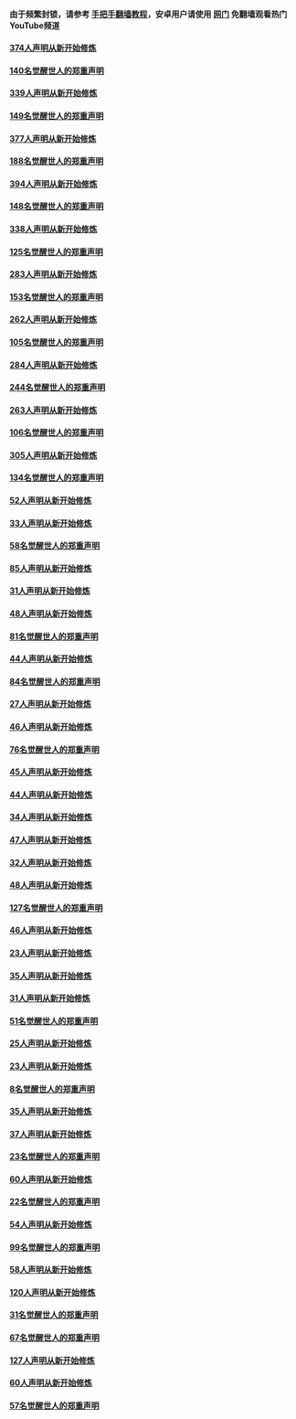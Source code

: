 #### 由于频繁封锁，请参考 [手把手翻墙教程](https://github.com/gfw-breaker/guides/wiki/)，安卓用户请使用 [网门](https://github.com/gfw-breaker/nogfw/blob/master/dl.md?t=05221501) 免翻墙观看热门YouTube频道 

#### [374人声明从新开始修炼](../pages/91/425811.md?t=05221501) 

#### [140名觉醒世人的郑重声明](../pages/91/425810.md?t=05221501) 

#### [339人声明从新开始修炼](../pages/91/425690.md?t=05221501) 

#### [149名觉醒世人的郑重声明](../pages/91/425689.md?t=05221501) 

#### [377人声明从新开始修炼](../pages/91/424867.md?t=05221501) 

#### [188名觉醒世人的郑重声明](../pages/91/424866.md?t=05221501) 

#### [394人声明从新开始修炼](../pages/91/423914.md?t=05221501) 

#### [148名觉醒世人的郑重声明](../pages/91/423913.md?t=05221501) 

#### [338人声明从新开始修炼](../pages/91/423540.md?t=05221501) 

#### [125名觉醒世人的郑重声明](../pages/91/423539.md?t=05221501) 

#### [283人声明从新开始修炼](../pages/91/423296.md?t=05221501) 

#### [153名觉醒世人的郑重声明](../pages/91/423295.md?t=05221501) 

#### [262人声明从新开始修炼](../pages/91/423004.md?t=05221501) 

#### [105名觉醒世人的郑重声明](../pages/91/423003.md?t=05221501) 

#### [284人声明从新开始修炼](../pages/91/422707.md?t=05221501) 

#### [244名觉醒世人的郑重声明](../pages/91/422706.md?t=05221501) 

#### [263人声明从新开始修炼](../pages/91/422553.md?t=05221501) 

#### [106名觉醒世人的郑重声明](../pages/91/422552.md?t=05221501) 

#### [305人声明从新开始修炼](../pages/91/422153.md?t=05221501) 

#### [134名觉醒世人的郑重声明](../pages/91/422152.md?t=05221501) 

#### [52人声明从新开始修炼](../pages/91/421846.md?t=05221501) 

#### [33人声明从新开始修炼](../pages/91/421804.md?t=05221501) 

#### [58名觉醒世人的郑重声明](../pages/91/421845.md?t=05221501) 

#### [85人声明从新开始修炼](../pages/91/421769.md?t=05221501) 

#### [31人声明从新开始修炼](../pages/91/421763.md?t=05221501) 

#### [48人声明从新开始修炼](../pages/91/421605.md?t=05221501) 

#### [81名觉醒世人的郑重声明](../pages/91/421656.md?t=05221501) 

#### [44人声明从新开始修炼](../pages/91/421544.md?t=05221501) 

#### [84名觉醒世人的郑重声明](../pages/91/421543.md?t=05221501) 

#### [27人声明从新开始修炼](../pages/91/421465.md?t=05221501) 

#### [46人声明从新开始修炼](../pages/91/421454.md?t=05221501) 

#### [76名觉醒世人的郑重声明](../pages/91/421453.md?t=05221501) 

#### [45人声明从新开始修炼](../pages/91/421452.md?t=05221501) 

#### [44人声明从新开始修炼](../pages/91/421422.md?t=05221501) 

#### [34人声明从新开始修炼](../pages/91/421322.md?t=05221501) 

#### [47人声明从新开始修炼](../pages/91/421264.md?t=05221501) 

#### [32人声明从新开始修炼](../pages/91/421225.md?t=05221501) 

#### [48人声明从新开始修炼](../pages/91/421202.md?t=05221501) 

#### [127名觉醒世人的郑重声明](../pages/91/421224.md?t=05221501) 

#### [46人声明从新开始修炼](../pages/91/421203.md?t=05221501) 

#### [23人声明从新开始修炼](../pages/91/421138.md?t=05221501) 

#### [35人声明从新开始修炼](../pages/91/421122.md?t=05221501) 

#### [31人声明从新开始修炼](../pages/91/421081.md?t=05221501) 

#### [51名觉醒世人的郑重声明](../pages/91/421080.md?t=05221501) 

#### [25人声明从新开始修炼](../pages/91/421020.md?t=05221501) 

#### [23人声明从新开始修炼](../pages/91/420884.md?t=05221501) 

#### [8名觉醒世人的郑重声明](../pages/91/420883.md?t=05221501) 

#### [35人声明从新开始修炼](../pages/91/420809.md?t=05221501) 

#### [37人声明从新开始修炼](../pages/91/420766.md?t=05221501) 

#### [23名觉醒世人的郑重声明](../pages/91/420765.md?t=05221501) 

#### [60人声明从新开始修炼](../pages/91/420727.md?t=05221501) 

#### [22名觉醒世人的郑重声明](../pages/91/420726.md?t=05221501) 

#### [54人声明从新开始修炼](../pages/91/420529.md?t=05221501) 

#### [99名觉醒世人的郑重声明](../pages/91/420528.md?t=05221501) 

#### [58人声明从新开始修炼](../pages/91/420198.md?t=05221501) 

#### [120人声明从新开始修炼](../pages/91/420141.md?t=05221501) 

#### [31名觉醒世人的郑重声明](../pages/91/420197.md?t=05221501) 

#### [67名觉醒世人的郑重声明](../pages/91/420140.md?t=05221501) 

#### [127人声明从新开始修炼](../pages/91/420082.md?t=05221501) 

#### [60人声明从新开始修炼](../pages/91/420081.md?t=05221501) 

#### [57名觉醒世人的郑重声明](../pages/91/420080.md?t=05221501) 

